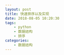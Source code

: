 ```yaml
---
layout: post
title: 快速排序以及实现
date: 2018-08-05 10:20:30
tags: 
    - python
    - 数据结构
    - 排序
categories: 
    - 数据结构
---
```


